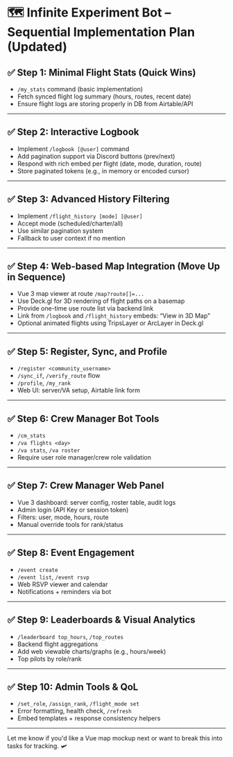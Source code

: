 # 🗺️ Infinite Experiment Bot – Sequential Implementation Plan (Updated)

## ✅ Step 1: Minimal Flight Stats (Quick Wins)
- `/my_stats` command (basic implementation)
- Fetch synced flight log summary (hours, routes, recent date)
- Ensure flight logs are storing properly in DB from Airtable/API

---

## ✅ Step 2: Interactive Logbook
- Implement `/logbook [@user]` command
- Add pagination support via Discord buttons (prev/next)
- Respond with rich embed per flight (date, mode, duration, route)
- Store paginated tokens (e.g., in memory or encoded cursor)

---

## ✅ Step 3: Advanced History Filtering
- Implement `/flight_history [mode] [@user]`
- Accept mode (scheduled/charter/all)
- Use similar pagination system
- Fallback to user context if no mention

---

## ✅ Step 4: Web-based Map Integration (Move Up in Sequence)
- Vue 3 map viewer at route `/map?route[]=...`
- Use Deck.gl for 3D rendering of flight paths on a basemap
- Provide one-time use route list via backend link
- Link from `/logbook` and `/flight_history` embeds: “View in 3D Map”
- Optional animated flights using TripsLayer or ArcLayer in Deck.gl

---

## ✅ Step 5: Register, Sync, and Profile
- `/register <community_username>`
- `/sync_if`, `/verify_route` flow
- `/profile`, `/my_rank`
- Web UI: server/VA setup, Airtable link form

---

## ✅ Step 6: Crew Manager Bot Tools
- `/cm_stats`
- `/va flights <day>`
- `/va stats`, `/va roster`
- Require user role manager/crew role validation

---

## ✅ Step 7: Crew Manager Web Panel
- Vue 3 dashboard: server config, roster table, audit logs
- Admin login (API Key or session token)
- Filters: user, mode, hours, route
- Manual override tools for rank/status

---

## ✅ Step 8: Event Engagement
- `/event create`
- `/event list`, `/event rsvp`
- Web RSVP viewer and calendar
- Notifications + reminders via bot

---

## ✅ Step 9: Leaderboards & Visual Analytics
- `/leaderboard top_hours`, `/top_routes`
- Backend flight aggregations
- Add web viewable charts/graphs (e.g., hours/week)
- Top pilots by role/rank

---

## ✅ Step 10: Admin Tools & QoL
- `/set_role`, `/assign_rank`, `/flight_mode set`
- Error formatting, health check, `/refresh`
- Embed templates + response consistency helpers

---

Let me know if you'd like a Vue map mockup next or want to break this into tasks for tracking. 🛩️

